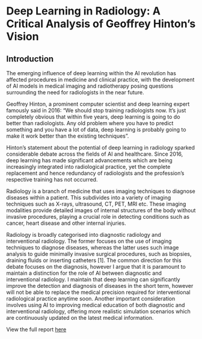 # Deep Learning in Radiology: A Critical Analysis of Geoffrey Hinton’s Vision

## Introduction

The emerging influence of deep learning within the AI revolution has affected procedures in medicine and clinical practice, with the development of AI models in medical imaging and radiotherapy posing questions surrounding the need for radiologists in the near future.

Geoffrey Hinton, a prominent computer scientist and deep learning expert famously said in 2016: “We should stop training radiologists now. It’s just completely obvious that within five years, deep learning is going to do better than radiologists. Any old problem where you have to predict something and you have a lot of data, deep learning is probably going to make it work better than the existing techniques”.

Hinton’s statement about the potential of deep learning in radiology sparked considerable debate across the fields of AI and healthcare. Since 2016, deep learning has made significant advancements which are being increasingly integrated into radiological practice, yet the complete replacement and hence redundancy of radiologists and the profession’s respective training has not occurred.

Radiology is a branch of medicine that uses imaging techniques to diagnose diseases within a patient. This subdivides into a variety of imaging techniques such as X-rays, ultrasound, CT, PET, MRI etc. These imaging modalities provide detailed images of internal structures of the body without invasive procedures, playing a crucial role in detecting conditions such as cancer, heart disease and other internal injuries.

Radiology is broadly categorised into diagnostic radiology and interventional radiology. The former focuses on the use of imaging techniques to diagnose diseases, whereas the latter uses such image analysis to guide minimally invasive surgical procedures, such as biopsies, draining fluids or inserting catheters [1]. The common direction for this debate focuses on the diagnosis, however I argue that it is paramount to maintain a distinction for the role of AI between diagnostic and interventional radiology. I maintain that deep learning can significantly improve the detection and diagnosis of diseases in the short term, however will not be able to replace the medical precision required for interventional radiological practice anytime soon. Another important consideration involves using AI to improving medical education of both diagnostic and interventional radiology, offering more realistic simulation scenarios which are continuously updated on the latest medical information.

View the full report [here](https://github.com/jain-hl/deep-learning-in-radiology/blob/main/COMP0172_AI4BH_Coursework_2.pdf)
